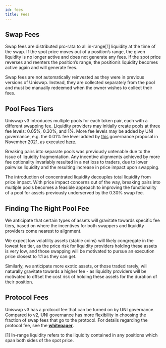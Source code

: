 ```yaml
---
id: fees
title: Fees
---
```


## Swap Fees

Swap fees are distributed pro-rata to all in-range[1] liquidity at the time of the swap. If the spot price moves out of a position’s range, the given liquidity is no longer active and does not generate any fees. If the spot price reverses and reenters the position’s range, the position’s liquidity becomes active again and will generate fees.

Swap fees are not automatically reinvested as they were in previous versions of Uniswap. Instead, they are collected separately from the pool and must be manually redeemed when the owner wishes to collect their fees.

## Pool Fees Tiers

Uniswap v3 introduces multiple pools for each token pair, each with a different swapping fee. Liquidity providers may initially create pools at three fee levels: 0.05%, 0.30%, and 1%. More fee levels may be added by UNI governance, e.g. the 0.01% fee level added by [this](https://app.niftyleague.com/#/vote/2/9) governance proposal in November 2021, as executed [here](https://etherscan.io/tx/0x5c84f89a67237db7500538b81af61ebd827c081302dd73a1c20c8f6efaaf4f3c).

Breaking pairs into separate pools was previously untenable due to the issue of liquidity fragmentation. Any incentive alignments achieved by more fee optionality invariably resulted in a net loss to traders, due to lower pairwise liquidity and the resulting increase in price impact upon swapping.

The introduction of concentrated liquidity decouples total liquidity from price impact. With price impact concerns out of the way, breaking pairs into multiple pools becomes a feasible approach to improving the functionality of a pool for assets previously underserved by the 0.30% swap fee.

## Finding The Right Pool Fee

We anticipate that certain types of assets will gravitate towards specific fee tiers, based on where the incentives for both swappers and liquidity providers come nearest to alignment.

We expect low volatility assets (stable coins) will likely congregate in the lowest fee tier, as the price risk for liquidity providers holding these assets is very low, and those swapping will be motivated to pursue an execution price closest to 1:1 as they can get.

Similarly, we anticipate more exotic assets, or those traded rarely, will naturally gravitate towards a higher fee - as liquidity providers will be motivated to offset the cost risk of holding these assets for the duration of their position.

## Protocol Fees

Uniswap v3 has a protocol fee that can be turned on by UNI governance. Compared to v2, UNI governance has more flexibility in choosing the fraction of swap fees that go to the protocol. For details regarding the protocol fee, see the [**whitepaper**](https://niftyleague.com/whitepaper-v3.pdf).

[1] In-range liquidity refers to the liquidity contained in any positions which span both sides of the spot price.
